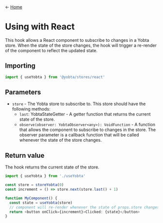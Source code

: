 &larr; [Home](../../../README.md)

# Using with React

This hook allows a React component to subscribe to changes in a Yobta store. When the state of the store changes, the hook will trigger a re-render of the component to reflect the updated state.

## Importing

```ts
import { useYobta } from '@yobta/stores/react'
```

## Parameters

- `store` - The Yobta store to subscribe to. This store should have the following methods:
  - `last`: YobtaStateGetter<State> - A getter function that returns the current state of the store.
  - `observe(observer: YobtaObserver<any>): VoidFunction` - A function that allows the component to subscribe to changes in the store. The observer parameter is a callback function that will be called whenever the state of the store changes.

## Return value

The hook returns the current state of the store.

```ts
import { useYobta } from './useYobta'

const store = storeYobta(0)
const increment = () => store.next(store.last() + 1)

function MyComponent() {
  const state = useYobta(store)
  // component will re-render whenever the state of props.store changes
  return <button onClick={increment}>Clicked: {state}</button>
}
```
